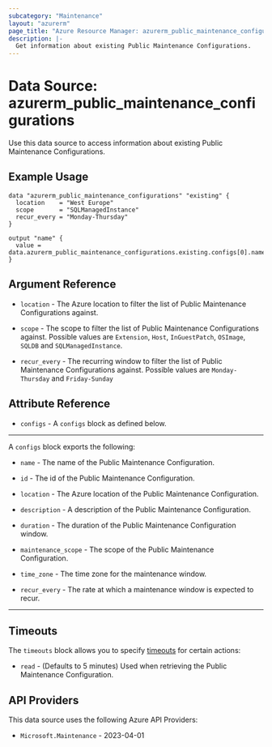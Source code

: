```yaml
---
subcategory: "Maintenance"
layout: "azurerm"
page_title: "Azure Resource Manager: azurerm_public_maintenance_configurations"
description: |-
  Get information about existing Public Maintenance Configurations.
---
```


# Data Source: azurerm_public_maintenance_configurations

Use this data source to access information about existing Public Maintenance Configurations.

## Example Usage

```hcl
data "azurerm_public_maintenance_configurations" "existing" {
  location    = "West Europe"
  scope       = "SQLManagedInstance"
  recur_every = "Monday-Thursday"
}

output "name" {
  value = data.azurerm_public_maintenance_configurations.existing.configs[0].name
}
```

## Argument Reference

* `location` - The Azure location to filter the list of Public Maintenance Configurations against.

* `scope` - The scope to filter the list of Public Maintenance Configurations against. Possible values are `Extension`, `Host`, `InGuestPatch`, `OSImage`, `SQLDB` and `SQLManagedInstance`.

* `recur_every` - The recurring window to filter the list of Public Maintenance Configurations against. Possible values are `Monday-Thursday` and `Friday-Sunday`

## Attribute Reference

* `configs` - A `configs` block as defined below.

---

A `configs` block exports the following:

* `name` - The name of the Public Maintenance Configuration.

* `id` - The id of the Public Maintenance Configuration.

* `location` - The Azure location of the Public Maintenance Configuration.

* `description` - A description of the Public Maintenance Configuration.

* `duration` - The duration of the Public Maintenance Configuration window.

* `maintenance_scope` - The scope of the Public Maintenance Configuration.

* `time_zone` - The time zone for the maintenance window.

* `recur_every` - The rate at which a maintenance window is expected to recur.

---

## Timeouts

The `timeouts` block allows you to specify [timeouts](https://developer.hashicorp.com/terraform/language/resources/configure#define-operation-timeouts) for certain actions:

* `read` - (Defaults to 5 minutes) Used when retrieving the Public Maintenance Configuration.

## API Providers
<!-- This section is generated, changes will be overwritten -->
This data source uses the following Azure API Providers:

* `Microsoft.Maintenance` - 2023-04-01

